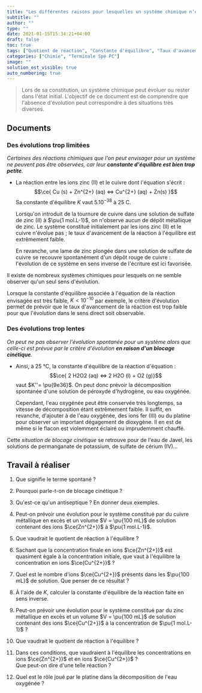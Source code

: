 ```yaml
---
title: "Les différentes raisons pour lesquelles un système chimique n'évolue pas"
subtitle: ""
author: ""
type: ""
date: 2021-01-15T15:34:21+04:00
draft: false
toc: true
tags: ["Quotient de réaction", "Constante d'équilibre", "Taux d'avancement final", "Cinétique chimique", "Blocage cinétique"]
categories: ["Chimie", "Terminale Spé PC"]
image: ""
solution_est_visible: true
auto_numbering: true
---
```

> Lors de sa constitution, un système chimique peut évoluer ou rester dans l'état initial. L'objectif de ce document est de comprendre que l'absence d'évolution peut correspondre à des situations très diverses.

## Documents

### Des évolutions trop limitées

*Certaines des réactions chimiques que l'on peut envisager pour un système ne peuvent pas être observées, car leur **constante d'équilibre est bien trop petite**.*

- La réaction entre les ions zinc (II) et le cuivre dont l'équation s'écrit :
$$\ce{ Cu (s) + Zn^{2+} (aq) <=> Cu^{2+} (aq) + Zn(s) }$$ Sa constante d'équilibre $K$ vaut $5.10^{-38}$ à 25 C.

    Lorsqu'on introduit de la tournure de cuivre dans une solution de sulfate de zinc (II) à $\pu{1 mol.L-1}$, on n'observe aucun de dépôt métallique de zinc. Le système constitué initialement par les ions zinc (II) et le cuivre n'évolue pas ; le taux d'avancement de la réaction à l'équilibre est extrêmement faible.

    En revanche, une lame de zinc plongée dans une solution de sulfate de cuivre se recouvre spontanément d'un dépôt rouge de cuivre&nbsp;:
    l'évolution de ce système en sens inverse de l'écriture est ici favorisée.

Il existe de nombreux systèmes chimiques pour lesquels on ne semble observer qu'un seul sens d'évolution.

Lorsque la constante d'équilibre associée à l'équation de la réaction envisagée est très faible, $K < 10^{-10}$ par exemple, le critère d'évolution permet de prévoir que le taux d'avancement de la
réaction est trop faible pour que l'évolution dans le sens direct soit observable.

### Des évolutions trop lentes

*On peut ne pas observer l'évolution spontanée pour un système alors que celle-ci est prévue par le critère d'évolution **en raison d'un blocage cinétique**.*

- Ainsi, à 25&nbsp;°C, la constante d'équilibre de la réaction d'équation :
$$\ce{ 2 H2O2 (aq) <=> 2 H2O (l) + O2 (g)}$$ vaut $K''= \pu{9e36}$. On peut donc prévoir la décomposition spontanée d'une solution de péroxyde d'hydrogène, ou eau oxygénée.

    Cependant, l'eau oxygénée peut être conservée très longtemps, sa vitesse de décomposition étant extrêmement faible. Il suffit, en revanche, d'ajouter à de l'eau oxygénée, des ions fer (III) ou du platine pour observer un important dégagement de dioxygène. Il en est de même si le flacon est violemment éclairé ou imprudemment chauffé.

Cette *situation de blocage cinétique* se retrouve pour de l'eau de Javel, les solutions de permanganate de potassium, de sulfate de cérium (IV)\...

## Travail à réaliser

1. Que signifie le terme spontané ?

2. Pourquoi parle-t-on de blocage cinétique ?

3. Qu'est-ce qu'un antiseptique ? En donner deux exemples.

4. Peut-on prévoir une évolution pour le système constitué par du cuivre métallique en excès et un volume $V = \pu{100 mL}$ de solution contenant des ions $\ce{Zn^{2+}}$ à $\pu{1 mol.L-1}$.

5. Que vaudrait le quotient de réaction à l'équilibre ?

6. Sachant que la concentration finale en ions $\ce{Zn^{2+}}$ est quasiment égale à la concentration initiale, que vaut à l'équilibre la concentration en ions $\ce{Cu^{2+}}$ ?

7. Quel est le nombre d'ions $\ce{Cu^{2+}}$ présents dans les $\pu{100 mL}$ de solution. Que penser de ce résultat ?

8. À l'aide de $K$, calculer la constante d'équilibre de la réaction faite en sens inverse.

9. Peut-on prévoir une évolution pour le système constitué par du zinc métallique en excès et un volume $V = \pu{100 mL}$ de solution contenant des ions $\ce{Cu^{2+}}$ à la concentration de $\pu{1 mol.L-1}$ ?

10. Que vaudrait le quotient de réaction à l'équilibre ?

11. Dans ces conditions, que vaudraient à l'équilibre les concentrations en ions $\ce{Zn^{2+}}$ et en ions $\ce{Cu^{2+}}$ ?\
Que peut-on dire d'une telle réaction ?

12. Quel est le rôle joué par le platine dans la décomposition de l'eau oxygénée ?

